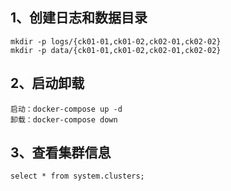 ## 1、创建日志和数据目录

```
mkdir -p logs/{ck01-01,ck01-02,ck02-01,ck02-02}
mkdir -p data/{ck01-01,ck01-02,ck02-01,ck02-02}
```



## 2、启动卸载

```
启动：docker-compose up -d
卸载：docker-compose down
```



## 3、查看集群信息

```
select * from system.clusters;
```

